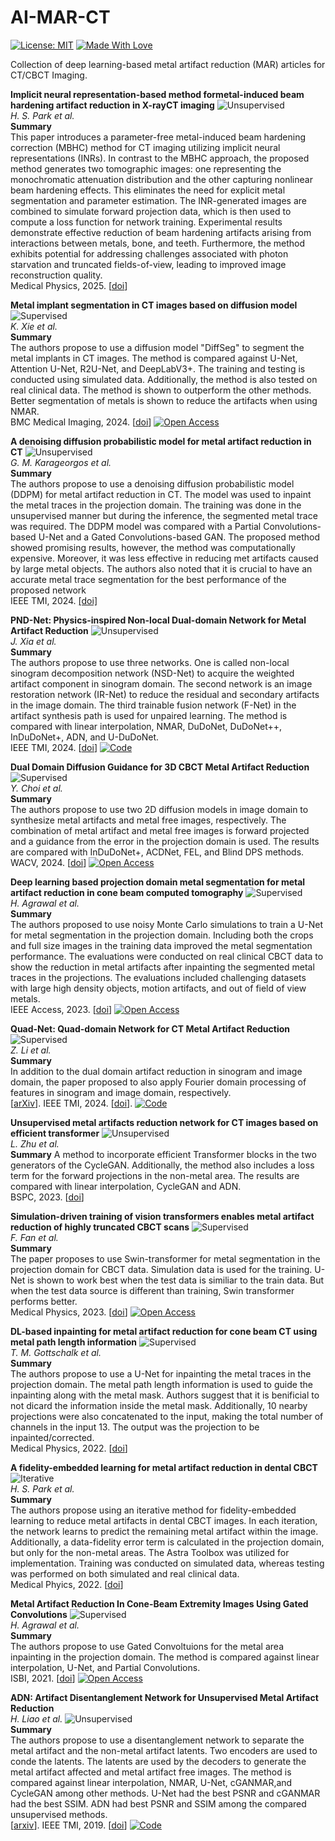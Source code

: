 # AI-MAR-CT


 [![License: MIT](https://img.shields.io/badge/License-MIT-green.svg)](https://opensource.org/licenses/MIT)
[![Made With Love](https://img.shields.io/badge/Made%20With-Love-red.svg)](https://github.com/chetanraj/awesome-github-badges)

 Collection of deep learning-based metal artifact reduction (MAR) articles for CT/CBCT Imaging.

**Implicit neural representation-based method formetal-induced beam hardening artifact reduction in X-rayCT imaging** <img src="https://img.shields.io/badge/Unsupervised-blue.svg" alt="Unsupervised"> \
*H. S. Park et al.* \
**Summary** \
This paper introduces a parameter-free metal-induced beam hardening correction (MBHC) method for CT imaging utilizing implicit neural representations (INRs). In contrast to the MBHC approach, the proposed method generates two tomographic images: one representing the monochromatic attenuation distribution and the other capturing nonlinear beam hardening effects. This eliminates the need for explicit metal segmentation and parameter estimation. The INR-generated images are combined to simulate forward projection data, which is then used to compute a loss function for network training. Experimental results demonstrate effective reduction of beam hardening artifacts arising from interactions between metals, bone, and teeth. Furthermore, the method exhibits potential for addressing challenges associated with photon starvation and truncated fields-of-view, leading to improved image reconstruction quality. \
Medical Physics, 2025. [[doi](doi/10.1002/mp.17649)]

**Metal implant segmentation in CT images based on diffusion model** <img src="https://img.shields.io/badge/Supervised-blue.svg" alt="Supervised"> \
*K. Xie et al.* \
**Summary** \
The authors propose to use a diffusion model "DiffSeg" to segment the metal implants in CT images. The method is compared against U-Net, Attention U-Net, R2U-Net, and DeepLabV3+. The training and testing is conducted using simulated data. Additionally, the method is also tested on real clinical data. The method is shown to outperform the other methods. Better segmentation of metals is shown to reduce the artifacts when using NMAR. \
BMC Medical Imaging, 2024. [[doi]( https://doi.org/10.1186/s12880-024-01379-1)] [![Open Access](https://img.shields.io/badge/Open%20Access-brightgreen.svg)](https://bmcmedimaging.biomedcentral.com/articles/10.1186/s12880-024-01379-1) 
 
 **A denoising diffusion probabilistic model for metal artifact reduction in CT**  <img src="https://img.shields.io/badge/Unsupervised-blue.svg" alt="Unsupervised"> \
*G. M. Karageorgos et al.* \
**Summary** \
The authors propose to use a denoising diffusion probabilistic model (DDPM) for metal artifact reduction in CT. The model was used to inpaint the metal traces in the projection domain. The training was done in the unsupervised manner but during the inference, the segmented metal trace was required. The DDPM model was compared with a Partial Convolutions-based U-Net and a Gated Convolutions-based GAN. The proposed method showed promising results, however, the method was computationally expensive. Moreover, it was less effective in reducing met artifacts caused by large metal objects. The authors also noted that it is crucial to have an accurate metal trace segmentation for the best performance of the proposed network\
IEEE TMI, 2024. [[doi]](https://ieeexplore.ieee.org/document/10586949)

 **PND-Net: Physics-inspired Non-local Dual-domain Network for Metal Artifact Reduction**  <img src="https://img.shields.io/badge/Unsupervised-blue.svg" alt="Unsupervised"> \
 *J. Xia et al.* \
 **Summary**\
 The authors propose to use three networks. One is called non-local sinogram decomposition network (NSD-Net) to acquire the weighted artifact component in sinogram domain. The second network is an image restoration network (IR-Net) to reduce the residual and secondary artifacts in the image domain. The third trainable fusion network (F-Net) in the artifact synthesis path is used for unpaired learning. The method is compared with linear interpolation, NMAR, DuDoNet, DuDoNet++, InDuDoNet+, ADN, and U-DuDoNet.\
 IEEE TMI, 2024. [[doi](https://ieeexplore.ieee.org/document/10404006)] [![Code](https://img.shields.io/badge/Code-purple.svg)](https://github.com/Ballbo5354/PND-Net/tree/main)


**Dual Domain Diffusion Guidance for 3D CBCT Metal Artifact Reduction**  <img src="https://img.shields.io/badge/Supervised-blue.svg" alt="Supervised"> \
*Y. Choi et al.* \
**Summary** \
The authors propose to use two 2D diffusion models in image domain to synthesize metal artifacts and metal free images, respectively. The combination of metal artifact and metal free images is forward projected and a guidance from the error in the projection domain is used. The results are compared with InDuDoNet+, ACDNet, FEL, and Blind DPS methods.  \
WACV, 2024. [[doi](https://openaccess.thecvf.com/content/WACV2024/papers/Choi_Dual_Domain_Diffusion_Guidance_for_3D_CBCT_Metal_Artifact_Reduction_WACV_2024_paper.pdf)] [![Open Access](https://img.shields.io/badge/Open%20Access-brightgreen.svg)](https://openaccess.thecvf.com/content/WACV2024/papers/Choi_Dual_Domain_Diffusion_Guidance_for_3D_CBCT_Metal_Artifact_Reduction_WACV_2024_paper.pdf)

**Deep learning based projection domain metal segmentation for metal artifact reduction in cone beam computed tomography** <img src="https://img.shields.io/badge/Supervised-blue.svg" alt="Supervised"> \
*H. Agrawal et al.* \
**Summary** \
The authors proposed to use noisy Monte Carlo simulations to train a U-Net for metal segmentation in the projection domain. Including both the crops and full size images in the training data improved the metal segmentation performance. The evaluations were conducted on real clinical CBCT data to show the reduction in metal artifacts after inpainting the segmented metal traces in the projections. The evaluations included challenging datasets with large high density objects, motion artifacts, and out of field of view metals. \
IEEE Access, 2023. [[doi](https://ieeexplore.ieee.org/document/10250444)] [![Open Access](https://img.shields.io/badge/Open%20Access-brightgreen.svg)](https://ieeexplore.ieee.org/document/10250444)

 **Quad-Net: Quad-domain Network for CT Metal Artifact Reduction** <img src="https://img.shields.io/badge/Supervised-blue.svg" alt="Supervised"> \
*Z. Li et al.* \
**Summary** \
In addition to the dual domain artifact reduction in sinogram and image domain, the paper proposed to also apply Fourier domain processing of features in sinogram and image domain, respectively.\
[[arXiv](https://arxiv.org/abs/2207.11678)]. IEEE TMI, 2024. [[doi](https://ieeexplore.ieee.org/document/10385220)]. [![Code](https://img.shields.io/badge/Code-purple.svg)](https://github.com/longzilicart/Quad-Net/tree/master)


**Unsupervised metal artifacts reduction network for CT images based on
efficient transformer** <img src="https://img.shields.io/badge/Unsupervised-blue.svg" alt="Unsupervised"> \
*L. Zhu et al.*\
**Summary**
A method to incorporate efficient Transformer blocks in the two generators of the CycleGAN. Additionally, the method also includes a loss term for the forward projections in the non-metal area. The results are compared with linear interpolation, CycleGAN and ADN.\
BSPC, 2023. [[doi](https://doi.org/10.1016/j.bspc.2023.105753)]

**Simulation-driven training of vision transformers enables
metal artifact reduction of highly truncated CBCT scans** <img src="https://img.shields.io/badge/Supervised-blue.svg" alt="Supervised"> \
*F. Fan et al.*  \
**Summary** \
The paper proposes to use Swin-transformer for metal segmentation in the projection domain for CBCT data. Simulation data is used for the training. U-Net is shown to work best when the test data is similiar to the train data. But when the test data source is different than training, Swin transformer performs better.\
Medical Physics, 2023. [[doi](https://aapm.onlinelibrary.wiley.com/doi/full/10.1002/mp.16919)] [![Open Access](https://img.shields.io/badge/Open%20Access-brightgreen.svg)](https://aapm.onlinelibrary.wiley.com/doi/full/10.1002/mp.16919)

**DL-based inpainting for metal artifact reduction for cone beam CT using metal path length information** <img src="https://img.shields.io/badge/Supervised-blue.svg" alt="Supervised"> \
*T. M. Gottschalk et al.* \
**Summary** \
The authors propose to use a U-Net for inpainting the metal traces in the projection domain. The metal path length information is used to guide the inpainting along with the metal mask. Authors suggest that it is benificial to not dicard the information inside the metal mask. Additionally, 10 nearby projections were also concatenated to the input, making the total number of channels in the input 13. The output was the projection to be inpainted/corrected.\
Medical Physics, 2022. [[doi](https://aapm.onlinelibrary.wiley.com/doi/10.1002/mp.15909)]

**A fidelity-embedded learning for metal artifact reduction in dental CBCT** <img src="https://img.shields.io/badge/Iterative-blue.svg" alt="Iterative"> \
*H. S. Park et al.* \
**Summary** \
The authors propose using an iterative method for fidelity-embedded learning to reduce metal artifacts in dental CBCT images. In each iteration, the network learns to predict the remaining metal artifact within the image. Additionally, a data-fidelity error term is calculated in the projection domain, but only for the non-metal areas. The Astra Toolbox was utilized for implementation. Training was conducted on simulated data, whereas testing was performed on both simulated and real clinical data. \
Medical Phyics, 2022. [[doi](https://doi.org/10.1002/mp.15720)] 


**Metal Artifact Reduction In Cone-Beam Extremity Images Using Gated Convolutions** <img src="https://img.shields.io/badge/Supervised-blue.svg" alt="Supervised"> \
*H. Agrawal et al.* \
**Summary** \
The authors propose to use Gated Convoltuions for the metal area inpainting in the projection domain. The method is compared against linear interpolation, U-Net, and Partial Convolutions. \
ISBI, 2021. [[doi](https://ieeexplore.ieee.org/document/9434163)] [![Open Access](https://img.shields.io/badge/Open%20Access-brightgreen.svg)](https://acris.aalto.fi/ws/portalfiles/portal/64983388/ELEC_Agrawal_etal_Metal_artifact_reduction_IEEE_ISBI2021_acceptedauthormanuscript.pdf)

**ADN: Artifact Disentanglement Network for
Unsupervised Metal Artifact Reduction** \
*H. Liao et al.* <img src="https://img.shields.io/badge/Unsupervised-blue.svg" alt="Unsupervised"> \
**Summary** \
The authors propose to use a disentanglement network to separate the metal artifact and the non-metal artifact latents. Two encoders are used to conde the latents. The latents are used by the decoders to generate the metal artifact affected and metal artifact free images. The method is compared against linear interpolation, NMAR, U-Net, cGANMAR,and CycleGAN among other methods. U-Net had the best PSNR and cGANMAR had the best SSIM. ADN had best PSNR and SSIM among the compared unsupervised methods. \
[[arxiv](https://arxiv.org/pdf/1908.01104.pdf)]. IEEE TMI, 2019. [[doi](https://ieeexplore.ieee.org/document/8788607)] [![Code](https://img.shields.io/badge/Code-purple.svg)](https://github.com/liaohaofu/adn)
